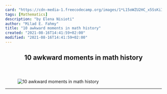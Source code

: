```yaml
---
card: "https://cdn-media-1.freecodecamp.org/images/1*L15oWZU2HC_x5SsKiIEBnw.jpeg"
tags: [Mathematics]
description: "by Elena Nisioti"
author: "Milad E. Fahmy"
title: "10 awkward moments in math history"
created: "2021-08-16T14:41:59+02:00"
modified: "2021-08-16T14:41:59+02:00"
---
```

<div class="site-wrapper">
<main id="site-main" class="site-main outer">
<div class="inner">
<article class="post-full post tag-mathematics tag-history tag-science tag-life-lessons tag-technology ">
<header class="post-full-header">
<h1 class="post-full-title">10 awkward moments in math history</h1>
</header>
<figure class="post-full-image">
<picture>
<source media="(max-width: 700px)" sizes="1px" srcset="data:image/gif;base64,R0lGODlhAQABAIAAAAAAAP///yH5BAEAAAAALAAAAAABAAEAAAIBRAA7 1w">
<source media="(min-width: 701px)" sizes="(max-width: 800px) 400px,
(max-width: 1170px) 700px,
1400px" srcset="https://cdn-media-1.freecodecamp.org/images/1*L15oWZU2HC_x5SsKiIEBnw.jpeg 300w,
https://cdn-media-1.freecodecamp.org/images/1*L15oWZU2HC_x5SsKiIEBnw.jpeg 600w,
https://cdn-media-1.freecodecamp.org/images/1*L15oWZU2HC_x5SsKiIEBnw.jpeg 1000w,
https://cdn-media-1.freecodecamp.org/images/1*L15oWZU2HC_x5SsKiIEBnw.jpeg 2000w">
<img onerror="this.style.display='none'" src="https://cdn-media-1.freecodecamp.org/images/1*L15oWZU2HC_x5SsKiIEBnw.jpeg" alt="10 awkward moments in math history">
</picture>
</figure>
<section class="post-full-content">
<div class="post-content medium-migrated-article">
</div>
<hr>
</section>
</article>
</div>
</main>
</div>
<!-- Google Tag Manager (noscript) -->
<!-- End Google Tag Manager (noscript) -->
